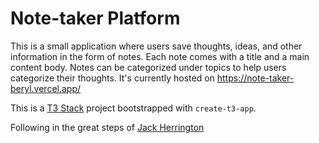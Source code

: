 # Note-taker Platform

This is a small application where users save thoughts, ideas, and other information in the form of notes. Each note comes with a title and a main content body. Notes can be categorized under topics to help users categorize their thoughts. It's currently hosted on https://note-taker-beryl.vercel.app/

This is a [T3 Stack](https://create.t3.gg/) project bootstrapped with `create-t3-app`.

Following in the great steps of [Jack Herrington](https://github.com/jherr)
